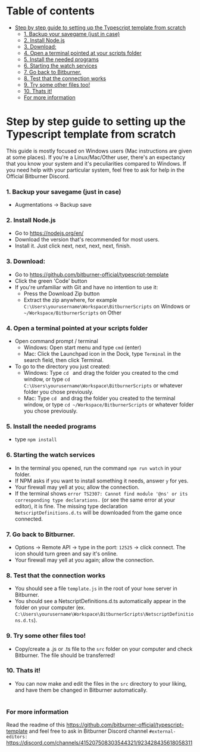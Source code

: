# Table of contents <!-- omit from toc -->

- [Step by step guide to setting up the Typescript template from scratch](#step-by-step-guide-to-setting-up-the-typescript-template-from-scratch)
    - [1. Backup your savegame (just in case)](#1-backup-your-savegame-just-in-case)
    - [2. Install Node.js](#2-install-nodejs)
    - [3. Download:](#3-download)
    - [4. Open a terminal pointed at your scripts folder](#4-open-a-terminal-pointed-at-your-scripts-folder)
    - [5. Install the needed programs](#5-install-the-needed-programs)
    - [6. Starting the watch services](#6-starting-the-watch-services)
    - [7. Go back to Bitburner.](#7-go-back-to-bitburner)
    - [8. Test that the connection works](#8-test-that-the-connection-works)
    - [9. Try some other files too!](#9-try-some-other-files-too)
    - [10. Thats it!](#10-thats-it)
    - [For more information](#for-more-information)

# Step by step guide to setting up the Typescript template from scratch

This guide is mostly focused on Windows users (Mac instructions are given at some places).
If you're a Linux/Mac/Other user, there's an expectancy that you know your system and it's peculiarities compared to Windows.
If you need help with your particular system, feel free to ask for help in the Official Bitburner Discord.

### 1. Backup your savegame (just in case)

- Augmentations -> Backup save

### 2. Install Node.js

- Go to https://nodejs.org/en/
- Download the version that's recommended for most users.
- Install it. Just click next, next, next, next, finish.

### 3. Download:

- Go to https://github.com/bitburner-official/typescript-template
- Click the green 'Code' button
- If you're unfamiliar with Git and have no intention to use it:
  - Press the Download Zip button
  - Extract the zip anywhere, for example `C:\Users\yourusername\Workspace\BitburnerScripts` on Windows or `~/Workspace/BitburnerScripts` on Other

### 4. Open a terminal pointed at your scripts folder

- Open command prompt / terminal
  - Windows: Open start menu and type `cmd` (enter)
  - Mac: Click the Launchpad icon in the Dock, type `Terminal` in the search field, then click Terminal.
- To go to the directory you just created:
  - Windows: Type `cd ` and drag the folder you created to the cmd window, or type `cd C:\Users\yourusername\Workspace\BitburnerScripts` or whatever folder you chose previously.
  - Mac: Type `cd ` and drag the folder you created to the terminal window, or type `cd ~/Workspace/BitburnerScripts` or whatever folder you chose previously.

### 5. Install the needed programs

- type `npm install`

### 6. Starting the watch services

- In the terminal you opened, run the command `npm run watch` in your folder.
- If NPM asks if you want to install something it needs, answer `y` for yes.
- Your firewall may yell at you; allow the connection.
- If the terminal shows `error TS2307: Cannot find module '@ns' or its corresponding type declarations.` (or see the same error at your editor), it is fine. The missing type declaration `NetscriptDefinitions.d.ts` will be downloaded from the game once connected.

### 7. Go back to Bitburner.

- Options -> Remote API -> type in the port: `12525` -> click connect. The icon should turn green and say it's online.
- Your firewall may yell at you again; allow the connection.

### 8. Test that the connection works

- You should see a file `template.js` in the root of your `home` server in Bitburner.
- You should see a NetscriptDefinitions.d.ts automatically appear in the folder on your computer (ex. `C:\Users\yourusername\Workspace\BitburnerScripts\NetscriptDefinitions.d.ts`).

### 9. Try some other files too!

- Copy/create a .js or .ts file to the `src` folder on your computer and check Bitburner. The file should be transferred!

### 10. Thats it!

- You can now make and edit the files in the `src` directory to your liking, and have them be changed in Bitburner automatically.
  <br />
  <br />

### For more information

Read the readme of this https://github.com/bitburner-official/typescript-template and feel free to ask in Bitburner Discord channel `#external-editors:` https://discord.com/channels/415207508303544321/923428435618058311
